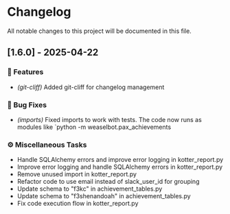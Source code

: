 # Changelog

All notable changes to this project will be documented in this file.

## [1.6.0] - 2025-04-22

### 🚀 Features

- *(git-cliff)* Added git-cliff for changelog management

### 🐛 Bug Fixes

- *(imports)* Fixed imports to work with tests. The code now runs as modules like `python -m weaselbot.pax_achievements

### ⚙️ Miscellaneous Tasks

- Handle SQLAlchemy errors and improve error logging in kotter_report.py
- Improve error logging and handle SQLAlchemy errors in kotter_report.py
- Remove unused import in kotter_report.py
- Refactor code to use email instead of slack_user_id for grouping
- Update schema to "f3kc" in achievement_tables.py
- Update schema to "f3shenandoah" in achievement_tables.py
- Fix code execution flow in kotter_report.py

<!-- generated by git-cliff -->
